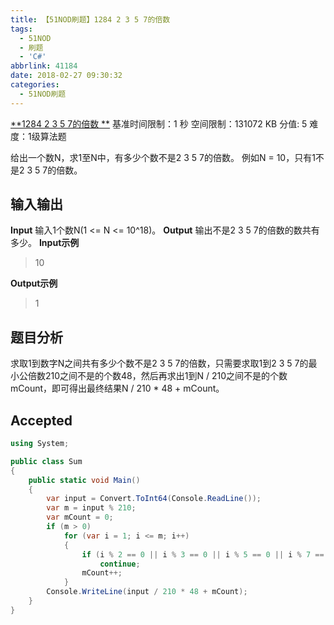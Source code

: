 ```yaml
---
title: 【51NOD刷题】1284 2 3 5 7的倍数
tags:
  - 51NOD
  - 刷题
  - 'C#'
abbrlink: 41184
date: 2018-02-27 09:30:32
categories:
  - 51NOD刷题
---
```

[**1284 2 3 5 7的倍数  **](http://www.51nod.com/onlineJudge/questionCode.html#!problemId=1284)
基准时间限制：1 秒 空间限制：131072 KB 分值: 5 难度：1级算法题

给出一个数N，求1至N中，有多少个数不是2 3 5 7的倍数。 例如N = 10，只有1不是2 3 5 7的倍数。
<!--more-->
## 输入输出
**Input**
输入1个数N(1 <= N <= 10^18)。
**Output**
输出不是2 3 5 7的倍数的数共有多少。
**Input示例**
>10

**Output示例**
>1

## 题目分析
求取1到数字N之间共有多少个数不是2 3 5 7的倍数，只需要求取1到2 3 5 7的最小公倍数210之间不是的个数48，然后再求出1到N / 210之间不是的个数mCount，即可得出最终结果N / 210 * 48 + mCount。
## Accepted
```csharp
using System;

public class Sum
{
    public static void Main()
    {
        var input = Convert.ToInt64(Console.ReadLine());
        var m = input % 210;
        var mCount = 0;
        if (m > 0)
            for (var i = 1; i <= m; i++)
            {
                if (i % 2 == 0 || i % 3 == 0 || i % 5 == 0 || i % 7 == 0)
                    continue;
                mCount++;
            }
        Console.WriteLine(input / 210 * 48 + mCount);
    }
}
```